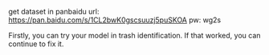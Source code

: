 get dataset in panbaidu
url: https://pan.baidu.com/s/1CL2bwK0gscsuuzj5puSKOA
pw: wg2s

Firstly, you can try your model in trash identification.
If that worked, you can continue to fix it.
